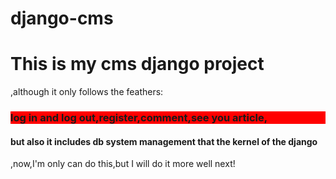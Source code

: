 # django-cms
<h1>This is my cms django project</h1>,although it only follows the feathers:<h3 style="background-color:red">log in and log out,register,comment,see you article,</h3><h4>but also it includes db system management that the kernel of the django</h4>,now,I'm only can do this,but I will do it more well next!
